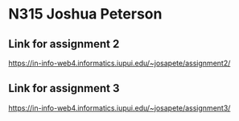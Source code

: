 # N315 Joshua Peterson
 
## Link for assignment 2
https://in-info-web4.informatics.iupui.edu/~josapete/assignment2/

## Link for assignment 3
https://in-info-web4.informatics.iupui.edu/~josapete/assignment3/
